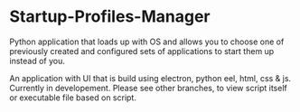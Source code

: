 # Startup-Profiles-Manager
Python application that loads up with OS and allows you to choose one of previously created and configured sets of applications to start them up instead of you. 

An application with UI that is build using electron, python eel, html, css & js. Currently in developement.  Please see other branches, to view script itself or executable file based on script.
